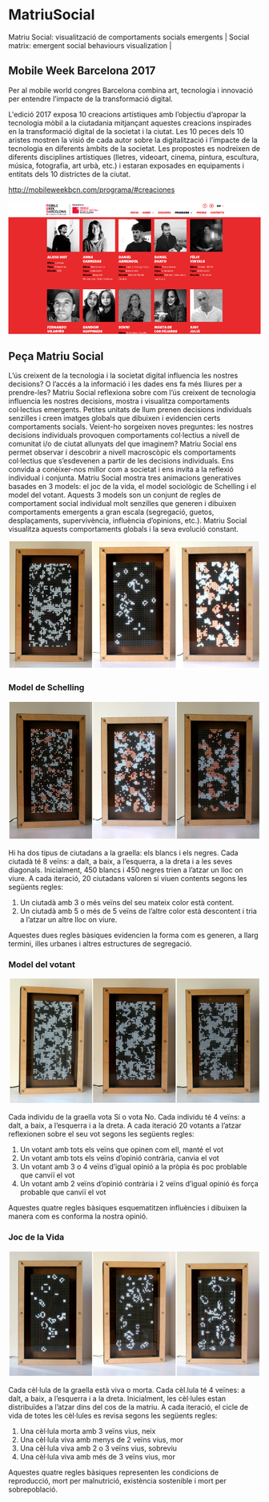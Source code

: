 # MatriuSocial
Matriu Social: visualització de comportaments socials emergents | Social matrix: emergent social behaviours visualization |

## Mobile Week Barcelona 2017
Per al mobile world congres Barcelona combina art, tecnologia i innovació per entendre l’impacte de la transformació digital.

L'edició 2017 exposa 10 creacions artístiques amb l’objectiu d’apropar la tecnologia mòbil a la ciutadania mitjançant aquestes creacions inspirades en la transformació digital de la societat i la ciutat. Les 10 peces dels 10 aristes mostren la visió de cada autor sobre la digitalització i l’impacte de la tecnologia en diferents àmbits de la societat. Les propostes es nodreixen de diferents disciplines artístiques (lletres, videoart, cinema, pintura, escultura, música, fotografia, art urbà, etc.) i estaran exposades en equipaments i entitats dels 10 districtes de la ciutat.

http://mobileweekbcn.com/programa/#creaciones

![artists](/images/matriu_social_10_artistes.jpg)

## Peça Matriu Social
L’ús creixent de la tecnologia i la societat digital influencia les nostres decisions? O l’accés a la informació i les dades ens fa més lliures per a prendre-les? Matriu Social reflexiona sobre com l’ús creixent de tecnologia influencia les nostres decisions, mostra i visualitza comportaments col·lectius emergents. Petites unitats de llum prenen decisions individuals senzilles i creen imatges globals que dibuixen i evidencien certs comportaments socials. Veient-ho sorgeixen noves preguntes: les nostres decisions individuals provoquen comportaments col·lectius a nivell de comunitat i/o de ciutat allunyats del que imaginem? Matriu Social ens permet observar i descobrir a nivell macroscòpic els comportaments col·lectius que s’esdevenen a partir de les decisions individuals. Ens convida a conèixer-nos millor com a societat i ens invita a la reflexió individual i conjunta. Matriu Social mostra tres animacions generatives basades en 3 models: el joc de la vida, el model sociològic de Schelling i el model del votant. Aquests 3 models son un conjunt de regles de comportament social individual molt senzilles que generen i dibuixen comportaments emergents a gran escala (segregació, guetos, desplaçaments, supervivència, influència d’opinions, etc.). Matriu Social visualitza aquests comportaments globals i la seva evolució constant.

![matriu_social_3](/images/matriu_social_3.jpg)

### Model de Schelling
![schelling](/images/schelling_collage.jpg)

Hi ha dos tipus de ciutadans a la graella: els blancs i els negres. Cada ciutadà té 8 veïns: a dalt, a baix, a l’esquerra, a la dreta i a les seves diagonals. Inicialment, 450 blancs i 450 negres trien a l’atzar un lloc on viure. A cada iteració, 20 ciutadans valoren si viuen contents segons les següents regles:

1. Un ciutadà amb 3 o més veïns del seu mateix color està content.
2. Un ciutadà amb 5 o més de 5 veïns de l’altre color està descontent i tria a l’atzar un altre lloc on viure.

Aquestes dues regles bàsiques evidencien la forma com es generen, a llarg termini, illes urbanes i altres estructures de segregació.

### Model del votant
![voter](/images/votant_collage.jpg)

Cada individu de la graella vota Sí o vota No. Cada individu té 4 veïns: a dalt, a baix, a l’esquerra i a la dreta. A cada iteració 20 votants a l’atzar reflexionen sobre el seu vot segons les següents regles:
1. Un votant amb tots els veïns que opinen com ell, manté el vot
2. Un votant amb tots els veïns d’opinió contrària, canvia el vot
3. Un votant amb 3 o 4 veïns d’igual opinió a la pròpia és poc problable que canviï el vot
4. Un votant amb 2 veïns d’opinió contrària i 2 veïns d’igual opinió és força probable que canviï el vot

Aquestes quatre regles bàsiques esquematitzen influències i dibuixen la manera com es conforma la nostra opinió.

### Joc de la Vida
![game of life](/images/game_of_life_collage.jpg)

Cada cèl·lula de la graella està viva o morta. Cada cèl.lula té 4 veïnes: a dalt, a baix, a l’esquerra i a la dreta. Inicialment, les cèl·lules estan distribuïdes a l’atzar dins del cos de la matriu. A cada iteració, el cicle de vida de totes les cèl·lules es revisa segons les següents regles:

1. Una cèl·lula morta amb 3 veïns vius, neix
2. Una cèl·lula viva amb menys de 2 veïns vius, mor
3. Una cèl·lula viva amb 2 o 3 veïns vius, sobreviu
4. Una cèl·lula viva amb més de 3 veïns vius, mor

Aquestes quatre regles bàsiques representen les condicions de reproducció, mort per malnutrició, existència sostenible i mort per sobrepoblació.
